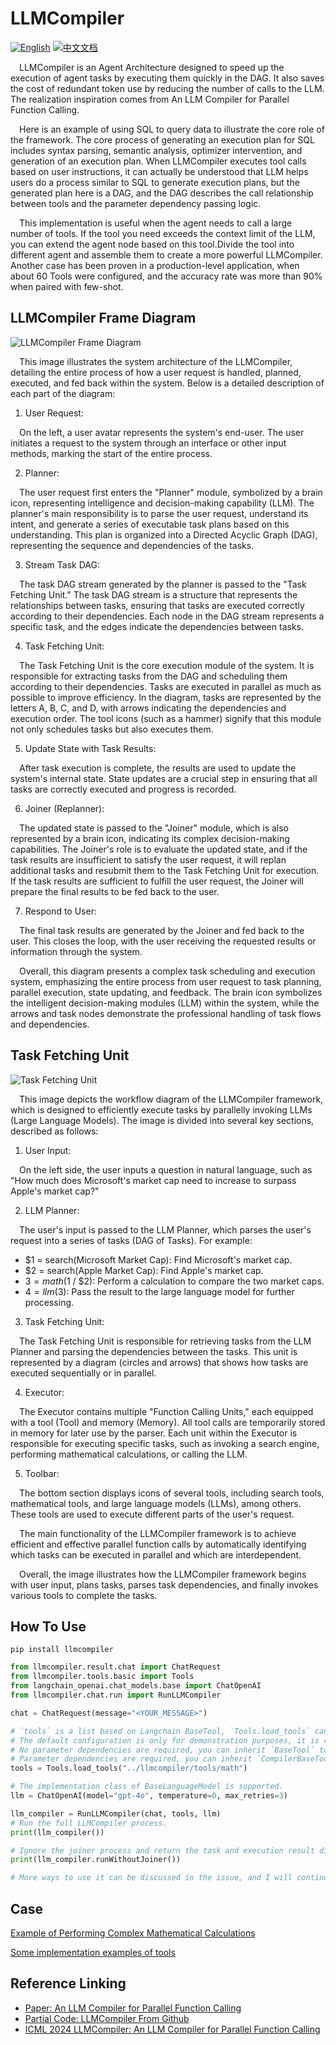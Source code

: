 # LLMCompiler

[![English](https://img.shields.io/badge/English-Click-yellow)](README.md)
[![中文文档](https://img.shields.io/badge/中文文档-点击查看-orange)](README-zh.md)

&emsp;LLMCompiler is an Agent Architecture designed to speed up the execution of agent tasks by executing them quickly
in the DAG. It also saves the cost of redundant token use by reducing the number of calls to the LLM. The realization
inspiration comes from An LLM Compiler for Parallel Function Calling.

&emsp;Here is an example of using SQL to query data to illustrate the core role of the framework. The core process of generating an execution plan for SQL includes syntax parsing, semantic analysis, optimizer intervention, and generation of an execution plan. When LLMCompiler executes tool calls based on user instructions, it can actually be understood that LLM helps users do a process similar to SQL to generate execution plans, but the generated plan here is a DAG, and the DAG describes the call relationship between tools and the parameter dependency passing logic.

&emsp;This implementation is useful when the agent needs to call a large number of tools. If the tool you need exceeds
the context limit of the LLM, you can extend the agent node based on this tool.Divide the tool into different
agent and assemble them to create a more powerful LLMCompiler. Another case has been
proven in a production-level application, when about 60 Tools were configured, and the accuracy rate was more than 90%
when paired with few-shot.

## LLMCompiler Frame Diagram

![LLMCompiler Frame Diagram](images/frame.png)

&emsp;This image illustrates the system architecture of the LLMCompiler, detailing the entire process of how a user request is
handled, planned, executed, and fed back within the system. Below is a detailed description of each part of the diagram:

1. User Request:

&emsp;On the left, a user avatar represents the system's end-user. The user initiates a request to the system
through an interface or other input methods, marking the start of the entire process.

2. Planner:

&emsp;The user request first enters the "Planner" module, symbolized by a brain icon, representing intelligence and
decision-making capability (LLM). The planner's main responsibility is to parse the user request, understand its intent,
and generate a series of executable task plans based on this understanding. This plan is organized into a Directed
Acyclic Graph (DAG), representing the sequence and dependencies of the tasks.

3. Stream Task DAG:

&emsp;The task DAG stream generated by the planner is passed to the "Task Fetching Unit." The task DAG stream
is a structure that represents the relationships between tasks, ensuring that tasks are executed correctly according to
their dependencies. Each node in the DAG stream represents a specific task, and the edges indicate the dependencies
between tasks.

4. Task Fetching Unit:

&emsp;The Task Fetching Unit is the core execution module of the system. It is responsible for extracting
tasks from the DAG and scheduling them according to their dependencies. Tasks are executed in parallel as much as
possible to improve efficiency. In the diagram, tasks are represented by the letters A, B, C, and D, with arrows
indicating the dependencies and execution order. The tool icons (such as a hammer) signify that this module not only
schedules tasks but also executes them.

5. Update State with Task Results:

&emsp;After task execution is complete, the results are used to update the system's internal
state. State updates are a crucial step in ensuring that all tasks are correctly executed and progress is recorded.

6. Joiner (Replanner):

&emsp;The updated state is passed to the "Joiner" module, which is also represented by a brain icon,
indicating its complex decision-making capabilities. The Joiner's role is to evaluate the updated state, and if the task
results are insufficient to satisfy the user request, it will replan additional tasks and resubmit them to the Task
Fetching Unit for execution. If the task results are sufficient to fulfill the user request, the Joiner will prepare the
final results to be fed back to the user.

7. Respond to User:

&emsp;The final task results are generated by the Joiner and fed back to the user. This closes the loop, with
the user receiving the requested results or information through the system.

&emsp;Overall, this diagram presents a complex task scheduling and execution system, emphasizing the entire process from user
request to task planning, parallel execution, state updating, and feedback. The brain icon symbolizes the intelligent
decision-making modules (LLM) within the system, while the arrows and task nodes demonstrate the professional handling
of task flows and dependencies.

## Task Fetching Unit

![Task Fetching Unit](images/task-fetch.png)

&emsp;This image depicts the workflow diagram of the LLMCompiler framework, which is designed to efficiently execute tasks by
parallelly invoking LLMs (Large Language Models). The image is divided into several key sections, described as follows:

1. User Input:

&emsp;On the left side, the user inputs a question in natural language, such as "How much does Microsoft's market cap need to
increase to surpass Apple's market cap?"

2. LLM Planner:

&emsp;The user's input is passed to the LLM Planner, which parses the user's request into a series of tasks (DAG of Tasks).
For example:

- $1 = search(Microsoft Market Cap): Find Microsoft's market cap.
- $2 = search(Apple Market Cap): Find Apple's market cap.
- $3 = math($1 / $2): Perform a calculation to compare the two market caps.
- $4 = llm($3): Pass the result to the large language model for further processing.

3. Task Fetching Unit:

&emsp;The Task Fetching Unit is responsible for retrieving tasks from the LLM Planner and parsing the dependencies between the
tasks. This unit is represented by a diagram (circles and arrows) that shows how tasks are executed sequentially or in
parallel.

4. Executor:

&emsp;The Executor contains multiple "Function Calling Units," each equipped with a tool (Tool) and memory (Memory). All tool
calls are temporarily stored in memory for later use by the parser.
Each unit within the Executor is responsible for executing specific tasks, such as invoking a search engine, performing
mathematical calculations, or calling the LLM.

5. Toolbar:

&emsp;The bottom section displays icons of several tools, including search tools, mathematical tools, and large language
models (LLMs), among others. These tools are used to execute different parts of the user's request.

&emsp;The main functionality of the LLMCompiler framework is to achieve efficient and effective parallel function calls by
automatically identifying which tasks can be executed in parallel and which are interdependent.

&emsp;Overall, the image illustrates how the LLMCompiler framework begins with user input, plans tasks, parses task
dependencies, and finally invokes various tools to complete the tasks.

## How To Use

```shell
pip install llmcompiler
```

```py
from llmcompiler.result.chat import ChatRequest
from llmcompiler.tools.basic import Tools
from langchain_openai.chat_models.base import ChatOpenAI
from llmcompiler.chat.run import RunLLMCompiler

chat = ChatRequest(message="<YOUR_MESSAGE>")

# `tools` is a list based on Langchain BaseTool, `Tools.load_tools` can automatically load Tools from specified directories or `.py` files.
# The default configuration is only for demonstration purposes, it is recommended to inherit `BaseTool` or `CompilerBaseTool` to implement Tool, which can better control some details.
# No parameter dependencies are required, you can inherit `BaseTool` to implement Tool, with the implementation reference being `llmcompiler/tools/basetool/fund_basic_v1.py`.
# Parameter dependencies are required, you can inherit `CompilerBaseTool`, with the implementation references being `llmcompiler/tools/math/math_tools.py, llmcompiler/tools/basetool/fund_basic_v2.py`.
tools = Tools.load_tools("../llmcompiler/tools/math")

# The implementation class of BaseLanguageModel is supported.
llm = ChatOpenAI(model="gpt-4o", temperature=0, max_retries=3)

llm_compiler = RunLLMCompiler(chat, tools, llm)
# Run the full LLMCompiler process.
print(llm_compiler())

# Ignore the joiner process and return the task and execution result directly.
print(llm_compiler.runWithoutJoiner())

# More ways to use it can be discussed in the issue, and I will continue to improve the documentation in the future.
```

## Case

[Example of Performing Complex Mathematical Calculations](docs/dag-demo.md)

[Some implementation examples of tools](llmcompiler/tools/basetool)

## Reference Linking

- [Paper: An LLM Compiler for Parallel Function Calling](https://arxiv.org/abs/2312.04511)
- [Partial Code: LLMCompiler From Github](https://github.com/langchain-ai/langgraph/blob/main/examples/llm-compiler/LLMCompiler.ipynb)
- [ICML 2024 LLMCompiler: An LLM Compiler for Parallel Function Calling](https://github.com/SqueezeAILab/LLMCompiler)
